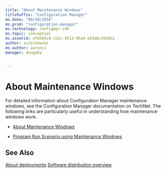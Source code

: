 ```yaml
---
title: "About Maintenance Windows"
titleSuffix: "Configuration Manager"
ms.date: "09/20/2016"
ms.prod: "configuration-manager"
ms.technology: configmgr-sdk
ms.topic: conceptual
ms.assetid: efbb6dc8-cb1c-4513-95a4-eb3a8c3936b2
author: aczechowski
ms.author: aaroncz
manager: dougeby


---
```

# About Maintenance Windows
For detailed information about Configuration Manager maintenance windows, see the Configuration Manager documentation on TechNet. The following links are particularly useful in understanding how maintenance windows work.  

-   [About Maintenance Windows](https://technet.microsoft.com/library/bb694295.aspx)  

-   [Program Run Scenario using Maintenance Windows](https://technet.microsoft.com/library/bb694197.aspx)  

## See Also  
 [About deployments](about-software-distribution-deployments.md)
 [Software distribution overview](software-distribution-overview.md)
